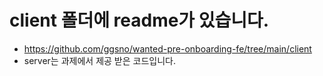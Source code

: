 # client 폴더에 readme가 있습니다.
- https://github.com/ggsno/wanted-pre-onboarding-fe/tree/main/client
- server는 과제에서 제공 받은 코드입니다.
